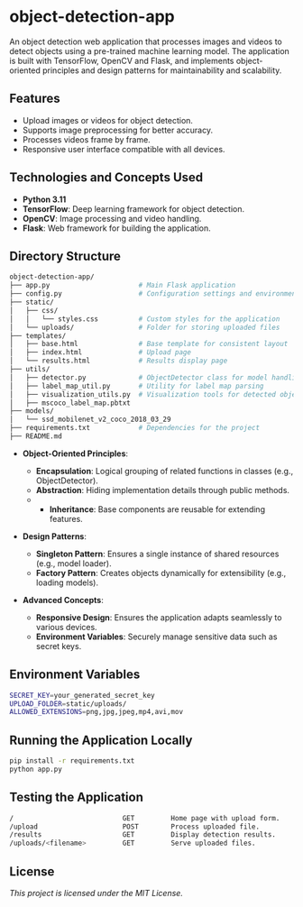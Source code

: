 # object-detection-app

An object detection web application that processes images and videos to detect objects using a pre-trained machine learning model. The application is built with TensorFlow, OpenCV and Flask, and implements object-oriented principles and design patterns for maintainability and scalability.

## Features

- Upload images or videos for object detection.
- Supports image preprocessing for better accuracy.
- Processes videos frame by frame.
- Responsive user interface compatible with all devices.

## Technologies and Concepts Used

- **Python 3.11**
- **TensorFlow**: Deep learning framework for object detection.
- **OpenCV**: Image processing and video handling.
- **Flask**: Web framework for building the application.

## Directory Structure

```bash
object-detection-app/
├── app.py                      # Main Flask application
├── config.py                   # Configuration settings and environment variables
├── static/
│   ├── css/
│   │   └── styles.css          # Custom styles for the application
│   └── uploads/                # Folder for storing uploaded files
├── templates/
│   ├── base.html               # Base template for consistent layout
│   ├── index.html              # Upload page
│   └── results.html            # Results display page
├── utils/
│   ├── detector.py             # ObjectDetector class for model handling
│   ├── label_map_util.py       # Utility for label map parsing
│   ├── visualization_utils.py  # Visualization tools for detected objects
│   ├── mscoco_label_map.pbtxt
├── models/
│   └── ssd_mobilenet_v2_coco_2018_03_29
├── requirements.txt            # Dependencies for the project
├── README.md
```

- **Object-Oriented Principles**:
    - **Encapsulation**: Logical grouping of related functions in classes (e.g., ObjectDetector).
    - **Abstraction**: Hiding implementation details through public methods.
  - - **Inheritance**: Base components are reusable for extending features.

- **Design Patterns**:
    - **Singleton Pattern**: Ensures a single instance of shared resources (e.g., model loader).
    - **Factory Pattern**: Creates objects dynamically for extensibility (e.g., loading models).

- **Advanced Concepts**:
    - **Responsive Design**: Ensures the application adapts seamlessly to various devices.
    - **Environment Variables**: Securely manage sensitive data such as secret keys.

## Environment Variables

```bash
SECRET_KEY=your_generated_secret_key
UPLOAD_FOLDER=static/uploads/
ALLOWED_EXTENSIONS=png,jpg,jpeg,mp4,avi,mov
```

## Running the Application Locally

```bash
pip install -r requirements.txt
python app.py
```

## Testing the Application

```bash
/                           GET         Home page with upload form.
/upload                     POST        Process uploaded file.
/results                    GET         Display detection results.
/uploads/<filename>         GET         Serve uploaded files.
```

## License

*This project is licensed under the MIT License.*

